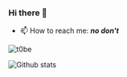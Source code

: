 ### Hi there 👋

<!--
**deathpicnic/deathpicnic** is a ✨ _special_ ✨ repository because its `README.md` (this file) appears on your GitHub profile.

Here are some ideas to get you started:

- 🔭 I’m currently working on ...
- 🌱 I’m currently learning ...
- 👯 I’m looking to collaborate on ...
- 🤔 I’m looking for help with ...
- 💬 Ask me about ...
- 📫 How to reach me: ...
- 😄 Pronouns: ...
- ⚡ Fun fact: ...
-->

- 📫 How to reach me: ***no don't***

![t0be](https://tryhackme-badges.s3.amazonaws.com/t0be.png)

![Github stats](https://github-readme-stats.vercel.app/api?username=deathpicnic)
